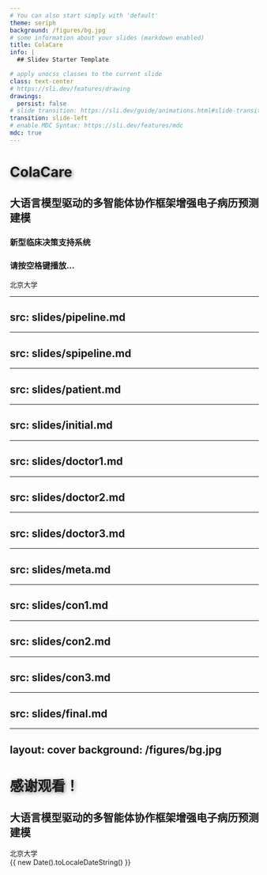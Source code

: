 ```yaml
---
# You can also start simply with 'default'
theme: seriph
background: /figures/bg.jpg
# some information about your slides (markdown enabled)
title: ColaCare
info: |
  ## Slidev Starter Template

# apply unocss classes to the current slide
class: text-center
# https://sli.dev/features/drawing
drawings:
  persist: false
# slide transition: https://sli.dev/guide/animations.html#slide-transitions
transition: slide-left
# enable MDC Syntax: https://sli.dev/features/mdc
mdc: true
---
```


# ColaCare

<div class="text-center">
  <h2 class="text-2xl mt-4 text-gray-200">
    大语言模型驱动的多智能体协作框架增强电子病历预测建模
  </h2>
  <h3 class="text-xl mt-8 text-gray-300">
    新型临床决策支持系统
  </h3>
</div>

<div class="text-center mt-20">
  <h3 class="text-gray">请按空格键播放...</h3>
</div>

<div class="absolute bottom-10 left-0 right-0 flex justify-center space-x-8">
  <div class="flex items-center text-gray-300">
    <carbon:user-avatar class="text-xl" />
    <span>北京大学</span>
  </div>
</div>

<style>
h1 {
  text-shadow: 2px 2px 8px rgba(0, 0, 0, 0.5);
}
</style>
---
src: slides/pipeline.md
---

---
src: slides/spipeline.md
---

---
src: slides/patient.md
---

---
src: slides/initial.md
---

---
src: slides/doctor1.md
---

---
src: slides/doctor2.md
---

---
src: slides/doctor3.md
---

---
src: slides/meta.md
---

---
src: slides/con1.md
---

---
src: slides/con2.md
---

---
src: slides/con3.md
---

---
src: slides/final.md
---

---
layout: cover
background: /figures/bg.jpg
---

# 感谢观看！

<div class="text-center">
  <h2 class="text-2xl mt-4 text-gray-200">
    大语言模型驱动的多智能体协作框架增强电子病历预测建模
  </h2>
</div>

<div class="absolute bottom-10 left-0 right-0 flex justify-center space-x-8">
  <div class="flex items-center space-x-2 text-gray-300">
    <carbon:user-avatar class="text-xl" />
    <span>北京大学</span>
  </div>
  <div class="flex items-center space-x-2 text-gray-300">
    <carbon:calendar class="text-xl" />
    <span>{{ new Date().toLocaleDateString() }}</span>
  </div>
</div>

<style>
h1 {
  text-shadow: 2px 2px 8px rgba(0, 0, 0, 0.5);
}
</style>